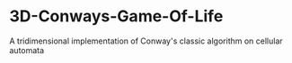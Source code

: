 # 3D-Conways-Game-Of-Life
A tridimensional implementation of Conway's classic algorithm on cellular automata
